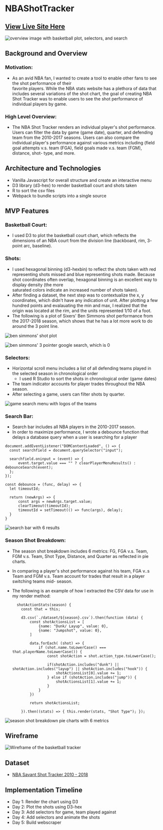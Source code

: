 # NBAShotTracker

[View Live Site Here](https://ebaek.github.io/NBAShotTracker/)
---

![overview image with basketball plot, selectors, and search](screenshots/overview.png)

## Background and Overview
  ### Motivation: 
  * As an avid NBA fan, I wanted to create a tool to enable other fans to see the shot performance of their   
  favorite players. While the NBA stats website has a plethora of data that includes several variations of the shot chart, 
  the goal of creating NBA Shot Tracker was to enable users to see the shot performance of individual players 
  by game. 
  ### High Level Overview: 
  * The NBA Shot Tracker renders an individual player's shot performance. Users can 
  filter the data by game (game date), quarter, and defending team from the 2010-2017 seasons. Users can also 
  compare the individual player's performance against various metrics including (field goal attempts v.s. team (FGA), field 
  goals made v.s. team (FGM), distance, shot- type, and more.
  
## Architecture and Technologies
  * Vanilla Javascript for overall structure and create an interactive menu 
  * D3 library (d3-hex) to render basketball court and shots taken
  * R to sort the csv files 
  * Webpack to bundle scripts into a single source

## MVP Features
  ### Basketball Court: 
  * I used D3 to plot the basketball court chart, which reflects the dimensions of an NBA court from the division line 
  (backboard, rim, 3- point arc, baseline).
  
  ### Shots: 
  * I used hexagonal binning (d3-hexbin) to reflect the shots taken with red representing shots missed and blue representing 
  shots made. Because shot coordinates often overlap, hexagonal binning is an excellent way to display density (the more  
  saturated colors indicate an increased number of shots taken). 
  * After finding a dataset, the next step was to contextualize the x, y coordinates, which didn't have any indication of 
  unit. After plotting a few hundred points and evalauating the min and max, I realized that the origin was located at the 
  rim, and the units represented 1/10 of a foot. 
  * The following is a plot of Sixers' Ben Simmons shot performance from the 2017-2018 season, which shows that he has a lot 
  more work to do around the 3 point line.
  
  ![ben simmons' shot plot](screenshots/shotplot.png)
  
  ![ben simmons' 3 pointer google search, which is 0](screenshots/bensimmons.png)

  
  ### Selectors:
  * Horizontal scroll menu includes a list of all defending teams played in the selected season in chronological order
    * I used R Studio to sort the shots in chronological order (game dates)
  * The team indicator accounts for player trades throughout the NBA season.
  * After selecting a game, users can filter shots by quarter.
  
  ![game search menu with logos of the teams](screenshots/gamesearch.png)

  
  ### Search Bar: 
  * Search bar includes all NBA players in the 2010-2017 season.
  * In order to maximize performance, I wrote a debounce function that delays a database query when a user is searching for a 
  player
  
  ```
  document.addEventListener("DOMContentLoaded", () => {
    const searchfield = document.querySelector("input");

    searchfield.oninput = (event) => {
        event.target.value === "" ? clearPlayerMenuResults() : debounceSearch(event);
    };
  });

  const debounce = (func, delay) => {    
    let timeoutId;

    return (newArgs) => {
        const args = newArgs.target.value;
        clearTimeout(timeoutId);
        timeoutId = setTimeout(() => func(args), delay);
    }
  }
  ```
  
  ![search bar with 6 results](screenshots/searchbar.png)


  ### Season Shot Breakdown:
  * The season shot breakdown includes 6 metrics: FG, FGA v.s. Team, FGM v.s. Team, Shot Type, Distance, and Quarter as 
  reflected in pie charts.
  * In comparing a player's shot performance against his team, FGA v..s Team and FGM v.s. Team account for trades that result 
  in a player switching teams mid- season. 
  * The following is an example of how I extracted the CSV data for use in my render method: 
  
    ```
      shotActionStats(season) {
        const that = this;

        d3.csv(`./dataset/${season}.csv`).then(function (data) {
            const shotActionsList = [
                {name: "Dunk/ Layup", value: 0},
                {name: "Jumpshot", value: 0},
            ]

            data.forEach( (shot) => {
                if (shot.name.toLowerCase() === that.playerName.toLowerCase()) {
                    const shotAction = shot.action_type.toLowerCase();

                    if(shotAction.includes("dunk") || shotAction.includes("layup") || shotAction.includes("hook")) {
                        shotActionsList[0].value += 1;
                    } else if (shotAction.includes("jump")) {
                        shotActionsList[1].value += 1;
                    }
                }
            })

            return shotActionsList;
            
        }).then((stats) => { this.render(stats, "Shot Type"); });
    ```
    
   ![season shot breakdown pie charts with 6 metrics](screenshots/seasonbreakdown.png)
  
## Wireframe
![Wireframe of the basketball tracker](screenshots/wireframe.jpg)
  
## Dataset 
  * [NBA Savant Shot Tracker 2010 - 2018](https://nbasavant.com/shot_search.php)

## Implementation Timeline
  * Day 1: Render the chart using D3
  * Day 2: Plot the shots using D3-hex
  * Day 3: Add selectors for game, team played against
  * Day 4: Add selectors and animate the shots 
  * Day 5: Build webscraper 
